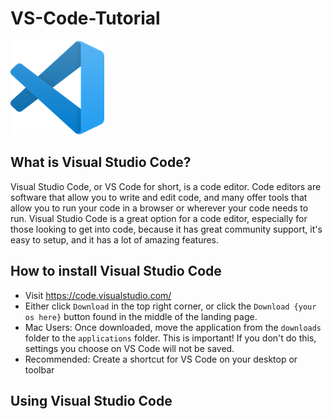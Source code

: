 # VS-Code-Tutorial

![VS Code Logo](/images/VSCode.png)

## What is Visual Studio Code?

Visual Studio Code, or VS Code for short, is a code editor. Code editors are software that allow you to write and edit code, and many offer tools that allow you to run your code in a browser or wherever your code needs to run. Visual Studio Code is a great option for a code editor, especially for those looking to get into code, because it has great community support, it's easy to setup, and it has a lot of amazing features.

## How to install Visual Studio Code

* Visit https://code.visualstudio.com/
* Either click `Download` in the top right corner, or click the `Download {your os here}` button found in the middle of the landing page.
* Mac Users: Once downloaded, move the application from the `downloads` folder to the `applications` folder. This is important! If you don't do this, settings you choose on VS Code will not be saved.
* Recommended: Create a shortcut for VS Code on your desktop or toolbar

## Using Visual Studio Code
